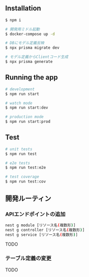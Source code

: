 ## Installation

```bash
$ npm i

# 開発用ミドル起動
$ docker-compose up -d

# DBにモデル定義反映
$ npx prisma migrate dev

# モデル定義からClientコード生成
$ npx prisma generate
```

## Running the app

```bash
# development
$ npm run start

# watch mode
$ npm run start:dev

# production mode
$ npm run start:prod
```

## Test

```bash
# unit tests
$ npm run test

# e2e tests
$ npm run test:e2e

# test coverage
$ npm run test:cov
```

## 開発ルーティン

### APIエンドポイントの追加

```bash
nest g module [リソース名(複数形)]
nest g controller [リソース名(複数形)]
nest g service [リソース名(複数形)]
```

TODO

### テーブル定義の変更

TODO
